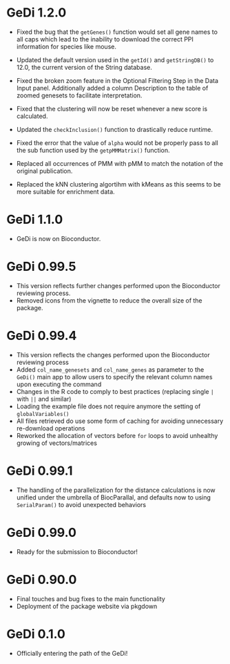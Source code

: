 # GeDi 1.2.0

* Fixed the bug that the `getGenes()` function would set all gene names to all 
  caps which lead to the inability to download the correct PPI information for 
  species like mouse.
  
* Updated the default version used in the `getId()` and `getStringDB()` to 12.0, 
  the current version of the String database.
  
* Fixed the broken zoom feature in the Optional Filtering Step in the Data Input
  panel. Additionally added a column Description to the table of zoomed genesets
  to facilitate interpretation.
  
* Fixed that the clustering will now be reset whenever a new score is calculated.

* Updated the `checkInclusion()` function to drastically reduce runtime.

* Fixed the error that the value of `alpha` would not be properly pass to all the
  sub function used by the `getpMMMatrix()` function.
  
* Replaced all occurrences of PMM with pMM to match the notation of the original
  publication. 
  
* Replaced the kNN clustering algortihm with kMeans as this seems to be more 
  suitable for enrichment data. 

# GeDi 1.1.0

* GeDi is now on Bioconductor.

# GeDi 0.99.5

* This version reflects further changes performed upon the Bioconductor reviewing process.
* Removed icons from the vignette to reduce the overall size of the package. 

# GeDi 0.99.4

* This version reflects the changes performed upon the Bioconductor reviewing process
* Added `col_name_genesets` and `col_name_genes` as parameter to the `GeDi()` main app to allow users to specify the relevant column names upon executing the command
* Changes in the R code to comply to best practices (replacing single `|` with `||` and similar)
* Loading the example file does not require anymore the setting of `globalVariables()`
* All files retrieved do use some form of caching for avoiding unnecessary re-download operations
* Reworked the allocation of vectors before `for` loops to avoid unhealthy growing of vectors/matrices

# GeDi 0.99.1

* The handling of the parallelization for the distance calculations is now unified
under the umbrella of BiocParallal, and defaults now to using `SerialParam()` to
avoid unexpected behaviors

# GeDi 0.99.0

* Ready for the submission to Bioconductor!

# GeDi 0.90.0

* Final touches and bug fixes to the main functionality
* Deployment of the package website via pkgdown

# GeDi 0.1.0

* Officially entering the path of the GeDi!


